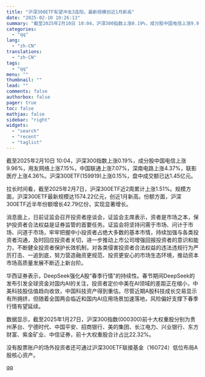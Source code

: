 ```yaml
---
title: "沪深300ETF有望冲击3连阳，最新规模创近1月新高"
date: "2025-02-10 10:26:13"
summary: "截至2025年2月10日 10:04，沪深300指数上涨0.19%，成分股中国电信上涨9.96%，用..."
categories:
  - "qq"
lang:
  - "zh-CN"
translations:
  - "zh-CN"
tags:
  - "qq"
menu: ""
thumbnail: ""
lead: ""
comments: false
authorbox: false
pager: true
toc: false
mathjax: false
sidebar: "right"
widgets:
  - "search"
  - "recent"
  - "taglist"
---
```


截至2025年2月10日 10:04，沪深300指数上涨0.19%，成分股中国电信上涨9.96%，用友网络上涨7.15%，中国联通上涨7.07%，深南电路上涨4.37%，联影医疗上涨4.36%。沪深300ETF(159919)上涨0.15%，盘中成交额已达1.45亿元。

拉长时间看，截至2025年2月7日，沪深300ETF近2周累计上涨1.51%。规模方面，沪深300ETF最新规模达1574.22亿元，创近1月新高。份额方面，沪深300ETF近半年份额增长42.79亿份，实现显著增长。

消息面上，日前证监会召开投资者座谈会，证监会主席表示，资者是市场之本，保护投资者合法权益是证券监管的首要任务。证监会将坚持问需于市场、问计于市场、问道于市场，牢牢把握中小投资者占绝大多数的基本市情，持续加强与各类投资者沟通，及时回应投资者关切，进一步推动上市公司增强回报投资者的意识和能力，不断健全投资者保护长效机制，对各类侵害投资者合法权益的违法违规行为严厉打击、一追到底，努力营造融资更规范、投资更安心的市场生态环境，推动资本市场高质量发展不断迈上新台阶。

华西证券表示，DeepSeek强化A股“春季行情”的持续性。春节期间DeepSeek的发布引发全球资金对国内AI的关注，投资者定价中美在AI领域的差距正在缩小，中美科技股估值趋向收敛，中国科技资产得到重估。尽管近期A股科技成长交易显示有所拥挤，但随着全国两会临近和国内AI应用场景加速落地，风险偏好支撑下春季行情有望延续。

数据显示，截至2025年1月27日，沪深300指数(000300)前十大权重股分别为贵州茅台、宁德时代、中国平安、招商银行、美的集团、长江电力、兴业银行、东方财富、紫金矿业、中信证券，前十大权重股合计占比22.32%。

没有股票账户的场外投资者还可通过沪深300ETF联接基金（160724）低位布局A股核心资产。

[qq](https://new.qq.com/rain/a/20250210A02EAQ00)
